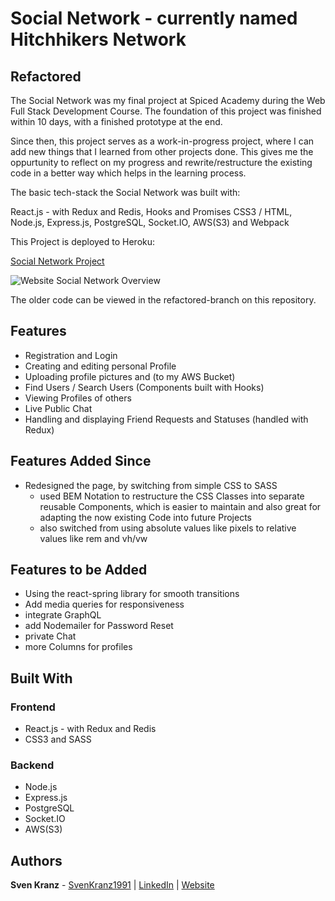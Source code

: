 # Social Network - currently named Hitchhikers Network

## Refactored

The Social Network was my final project at Spiced Academy during the Web Full Stack Development Course.
The foundation of this project was finished within 10 days, with a finished prototype at the end.

Since then, this project serves as a work-in-progress project, where I can add new things that I learned from other projects done. This gives me the oppurtunity to reflect on my progress and rewrite/restructure the existing code in a better way which helps in the learning process.

The basic tech-stack the Social Network was built with:

React.js - with Redux and Redis, Hooks and Promises
CSS3 / HTML, Node.js, Express.js, PostgreSQL, Socket.IO, AWS(S3) and Webpack

This Project is deployed to Heroku:

[Social Network Project](https://thepolitenetwork.herokuapp.com)

![Website Social Network Overview](readme-material/SocialNetwork-Overlook.gif)

The older code can be viewed in the refactored-branch on this repository.

## Features

-   Registration and Login
-   Creating and editing personal Profile
-   Uploading profile pictures and (to my AWS Bucket)
-   Find Users / Search Users (Components built with Hooks)
-   Viewing Profiles of others
-   Live Public Chat
-   Handling and displaying Friend Requests and Statuses (handled with Redux)

## Features Added Since

-   Redesigned the page, by switching from simple CSS to SASS
    -   used BEM Notation to restructure the CSS Classes into separate reusable Components, which is easier to maintain and also great for adapting the now existing Code into future Projects
    -   also switched from using absolute values like pixels to relative values like rem and vh/vw

## Features to be Added

-   Using the react-spring library for smooth transitions
-   Add media queries for responsiveness
-   integrate GraphQL
-   add Nodemailer for Password Reset
-   private Chat
-   more Columns for profiles

## Built With

### Frontend

-   React.js - with Redux and Redis
-   CSS3 and SASS

### Backend

-   Node.js
-   Express.js
-   PostgreSQL
-   Socket.IO
-   AWS(S3)

## Authors

**Sven Kranz** - [SvenKranz1991](https://github.com/SvenKranz1991) | [LinkedIn](https://www.linkedin.com/in/sven-kranz-a2389318b/) | [Website](www.google.com)
